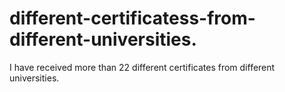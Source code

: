 # different-certificatess-from-different-universities.
I have received more than 22 different certificates from different universities.
